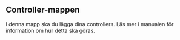 Controller-mappen
-----------------
I denna mapp ska du lägga dina controllers. Läs mer i manualen för
information om hur detta ska göras.